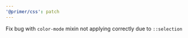 ```yaml
---
'@primer/css': patch
---
```


Fix bug with `color-mode` mixin not applying correctly due to `::selection`
